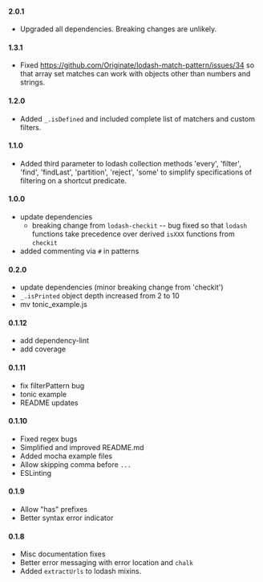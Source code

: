 
#### 2.0.1
* Upgraded all dependencies. Breaking changes are unlikely.

#### 1.3.1
* Fixed https://github.com/Originate/lodash-match-pattern/issues/34 so that array set matches can work with objects other than numbers and strings.

#### 1.2.0
* Added `_.isDefined` and included complete list of matchers and custom filters.

#### 1.1.0
* Added third parameter to lodash collection methods 'every', 'filter', 'find', 'findLast', 'partition', 'reject', 'some' to simplify specifications of filtering on a shortcut predicate.

#### 1.0.0
* update dependencies
  * breaking change from `lodash-checkit` -- bug fixed so that `lodash` functions take precedence over derived `isXXX` functions from `checkit`
* added commenting via `#` in patterns

#### 0.2.0
* update dependencies (minor breaking change from 'checkit')
* `_.isPrinted` object depth increased from 2 to 10
* mv tonic_example.js

#### 0.1.12
* add dependency-lint
* add coverage

#### 0.1.11
* fix filterPattern bug
* tonic example
* README updates

#### 0.1.10
* Fixed regex bugs
* Simplified and improved README.md
* Added mocha example files
* Allow skipping comma before `...`
* ESLinting

#### 0.1.9
* Allow "has" prefixes
* Better syntax error indicator

#### 0.1.8
* Misc documentation fixes
* Better error messaging with error location and `chalk`
* Added `extractUrls` to lodash mixins.
